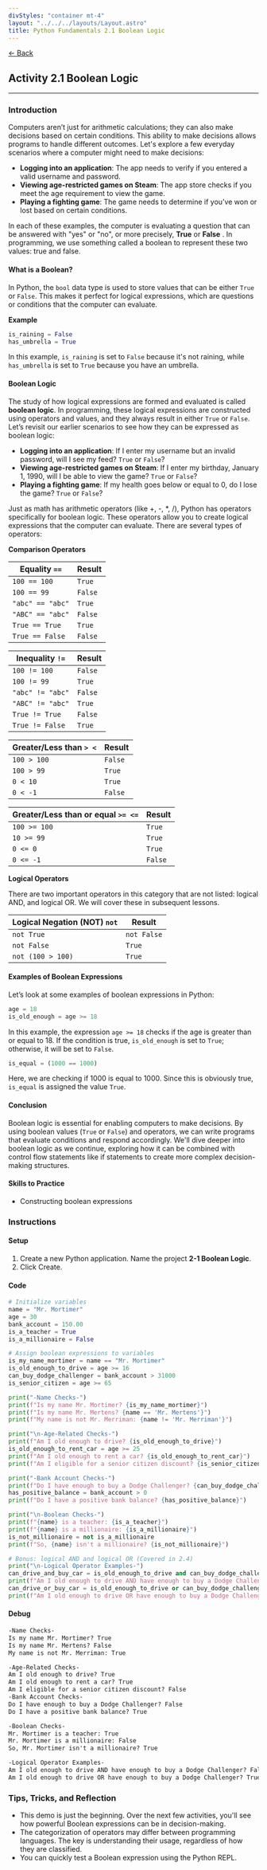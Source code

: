 ```yaml
---
divStyles: "container mt-4"
layout: "../../../layouts/Layout.astro"
title: Python Fundamentals 2.1 Boolean Logic
---
```


[← Back](/python-fundamentals/)

## Activity 2.1 Boolean Logic

---

### Introduction

Computers aren’t just for arithmetic calculations; they can also make decisions based on certain conditions. This ability to make decisions allows programs to handle different outcomes. Let's explore a few everyday scenarios where a computer might need to make decisions:

- **Logging into an application**: The app needs to verify if you entered a valid username and password.
- **Viewing age-restricted games on Steam**: The app store checks if you meet the age requirement to view the game.
- **Playing a fighting game**: The game needs to determine if you’ve won or lost based on certain conditions.

In each of these examples, the computer is evaluating a question that can be answered with "yes" or "no", or more precisely, **True** or **False** . In programming, we use something called a boolean to represent these two values: true and false.

#### What is a Boolean?

In Python, the `bool` data type is used to store values that can be either `True` or `False`. This makes it perfect for logical expressions, which are questions or conditions that the computer can evaluate.

**Example**

```python
is_raining = False
has_umbrella = True
```

In this example, `is_raining` is set to `False` because it's not raining, while `has_umbrella` is set to `True` because you have an umbrella.

#### Boolean Logic

The study of how logical expressions are formed and evaluated is called **boolean logic**. In programming, these logical expressions are constructed using operators and values, and they always result in either `True` or `False`. Let’s revisit our earlier scenarios to see how they can be expressed as boolean logic:

- **Logging into an application**: If I enter my username but an invalid password, will I see my feed? `True` or `False`?
- **Viewing age-restricted games on Steam**: If I enter my birthday, January 1, 1990, will I be able to view the game? `True` or `False`?
- **Playing a fighting game**: If my health goes below or equal to 0, do I lose the game? `True` or `False`?

Just as math has arithmetic operators (like +, -, *, /), Python has operators specifically for boolean logic. These operators allow you to create logical expressions that the computer can evaluate. There are several types of operators:

**Comparison Operators**

<table class="table table-hover table-bordered table-sm table-responsive w-auto">
  <thead>
    <tr>
      <th>Equality <code class="language-python">==</code></th><th>Result</th>
    </tr>
  </thead>
  <tbody class="table-striped">
    <tr>
      <td><code class="language-python">100 == 100</code></td>
      <td><code class="language-python">True</code></td>
    </tr>
    <tr>
      <td><code class="language-python">100 == 99</code></td>
      <td><code class="language-python">False</code></td>
    </tr>
    <tr>
      <td><code class="language-python">"abc" == "abc"</code></td>
      <td><code class="language-python">True</code></td>
    </tr>
    <tr>
      <td><code class="language-python">"ABC" == "abc"</code></td>
      <td><code class="language-python">False</code></td>
    </tr>
    <tr>
      <td><code class="language-python">True == True</code></td>
      <td><code class="language-python">True</code></td>
    </tr>
    <tr>
      <td><code class="language-python">True == False</code></td>
      <td><code class="language-python">False</code></td>
    </tr>
  </tbody>
</table>

<table class="table table-hover table-bordered table-sm table-responsive w-auto">
  <thead>
    <tr>
      <th>Inequality <code class="language-python">!=</code></th><th>Result</th>
    </tr>
  </thead>
  <tbody class="table-striped">
    <tr>
      <td><code class="language-python">100 != 100</code></td>
      <td><code class="language-python">False</code></td>
    </tr>
    <tr>
      <td><code class="language-python">100 != 99</code></td>
      <td><code class="language-python">True</code></td>
    </tr>
    <tr>
      <td><code class="language-python">"abc" != "abc"</code></td>
      <td><code class="language-python">False</code></td>
    </tr>
    <tr>
      <td><code class="language-python">"ABC" != "abc"</code></td>
      <td><code class="language-python">True</code></td>
    </tr>
    <tr>
      <td><code class="language-python">True != True</code></td>
      <td><code class="language-python">False</code></td>
    </tr>
    <tr>
      <td><code class="language-python">True != False</code></td>
      <td><code class="language-python">True</code></td>
    </tr>
  </tbody>
</table>

<table class="table table-hover table-bordered table-sm table-responsive w-auto">
  <thead>
    <tr>
      <th>Greater/Less than <code class="language-python">&gt; &lt;</code>
      </th>
      <th>Result</th>
    </tr>
  </thead>
  <tbody class="table-striped">
    <tr>
      <td><code class="language-python">100 > 100</code></td>
      <td><code class="language-python">False</code></td>
    </tr>
    <tr>
      <td><code class="language-python">100 > 99</code></td>
      <td><code class="language-python">True</code></td>
    </tr>
    <tr>
      <td><code class="language-python">0 < 10</code></td>
      <td><code class="language-python">True</code></td>
    </tr>
    <tr>
      <td><code class="language-python">0 < -1</code></td>
      <td><code class="language-python">False</code></td>
    </tr>
  </tbody>
</table>

<table class="table table-hover table-bordered table-sm table-responsive w-auto">
  <thead>
    <tr>
      <th>Greater/Less than or equal <code class="language-python">>= <=</code>
      </th>
      <th>Result</th>
    </tr>
  </thead>
  <tbody class="table-striped">
    <tr>
      <td><code class="language-python">100 >= 100</code></td>
      <td><code class="language-python">True</code></td>
    </tr>
    <tr>
      <td><code class="language-python">10 >= 99</code></td>
      <td><code class="language-python">True</code></td>
    </tr>
    <tr>
      <td><code class="language-python">0 <= 0</code></td>
      <td><code class="language-python">True</code></td>
    </tr>
    <tr>
      <td><code class="language-python">0 <= -1</code></td>
      <td><code class="language-python">False</code></td>
    </tr>
  </tbody>
</table>

**Logical Operators**

There are two important operators in this category that are not listed: logical AND, and logical OR. We will cover these in subsequent lessons.

<table class="table table-hover table-bordered table-sm table-responsive w-auto">
  <thead>
    <tr>
      <th>Logical Negation (NOT) <code class="language-python">not</code>
      </th>
      <th>Result</th>
    </tr>
  </thead>
  <tbody class="table-striped">
    <tr>
      <td><code class="language-python">not True</code></td>
      <td><code class="language-python">not False</code></td>
    </tr>
    <tr>
      <td><code class="language-python">not False</code></td>
      <td><code class="language-python">True</code></td>
    </tr>
    <tr>
      <td><code class="language-python">not (100 > 100)</code></td>
      <td><code class="language-python">True</code></td>
    </tr>
  </tbody>
</table>

#### Examples of Boolean Expressions

Let’s look at some examples of boolean expressions in Python:

```python
age = 18
is_old_enough = age >= 18
```

In this example, the expression `age >= 18` checks if the age is greater than or equal to 18. If the condition is true, `is_old_enough` is set to `True`; otherwise, it will be set to `False`.

```python
is_equal = (1000 == 1000)
```

Here, we are checking if 1000 is equal to 1000. Since this is obviously true, `is_equal` is assigned the value `True`.

#### Conclusion

Boolean logic is essential for enabling computers to make decisions. By using boolean values (`True` or `False`) and operators, we can write programs that evaluate conditions and respond accordingly. We'll dive deeper into boolean logic as we continue, exploring how it can be combined with control flow statements like if statements to create more complex decision-making structures.

#### Skills to Practice

- Constructing boolean expressions

### Instructions

#### Setup

1. Create a new Python application. Name the project **2-1 Boolean Logic**.
2. Click Create.

#### Code

```python
# Initialize variables
name = "Mr. Mortimer"
age = 30
bank_account = 150.00
is_a_teacher = True
is_a_millionaire = False

# Assign boolean expressions to variables
is_my_name_mortimer = name == "Mr. Mortimer"
is_old_enough_to_drive = age >= 16
can_buy_dodge_challenger = bank_account > 31000
is_senior_citizen = age >= 65

print("-Name Checks-")
print(f"Is my name Mr. Mortimer? {is_my_name_mortimer}")
print(f"Is my name Mr. Mertens? {name == 'Mr. Mertens'}")
print(f"My name is not Mr. Merriman: {name != 'Mr. Merriman'}")

print("\n-Age-Related Checks-")
print(f"Am I old enough to drive? {is_old_enough_to_drive}")
is_old_enough_to_rent_car = age >= 25
print(f"Am I old enough to rent a car? {is_old_enough_to_rent_car}")
print(f"Am I eligible for a senior citizen discount? {is_senior_citizen}")

print("-Bank Account Checks-")
print(f"Do I have enough to buy a Dodge Challenger? {can_buy_dodge_challenger}")
has_positive_balance = bank_account > 0
print(f"Do I have a positive bank balance? {has_positive_balance}")

print("\n-Boolean Checks-")
print(f"{name} is a teacher: {is_a_teacher}")
print(f"{name} is a millionaire: {is_a_millionaire}")
is_not_millionaire = not is_a_millionaire
print(f"So, {name} isn't a millionaire? {is_not_millionaire}")

# Bonus: logical AND and logical OR (Covered in 2.4)
print("\n-Logical Operator Examples-")
can_drive_and_buy_car = is_old_enough_to_drive and can_buy_dodge_challenger
print(f"Am I old enough to drive AND have enough to buy a Dodge Challenger? {can_drive_and_buy_car}")
can_drive_or_buy_car = is_old_enough_to_drive or can_buy_dodge_challenger
print(f"Am I old enough to drive OR have enough to buy a Dodge Challenger? {can_drive_or_buy_car}")
```

#### Debug

```txt
-Name Checks-
Is my name Mr. Mortimer? True
Is my name Mr. Mertens? False
My name is not Mr. Merriman: True

-Age-Related Checks-
Am I old enough to drive? True
Am I old enough to rent a car? True
Am I eligible for a senior citizen discount? False
-Bank Account Checks-
Do I have enough to buy a Dodge Challenger? False
Do I have a positive bank balance? True

-Boolean Checks-
Mr. Mortimer is a teacher: True
Mr. Mortimer is a millionaire: False
So, Mr. Mortimer isn't a millionaire? True

-Logical Operator Examples-
Am I old enough to drive AND have enough to buy a Dodge Challenger? False
Am I old enough to drive OR have enough to buy a Dodge Challenger? True
```

### Tips, Tricks, and Reflection

- This demo is just the beginning. Over the next few activities, you'll see how powerful Boolean expressions can be in decision-making.
- The categorization of operators may differ between programming languages. The key is understanding their usage, regardless of how they are classified.
- You can quickly test a Boolean expression using the Python REPL.
